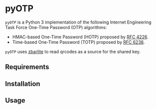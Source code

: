 # pyOTP
`pyOTP` is a Python 3 implementation of the following Internet Engineering Task Force One-Time Password (OTP) algorithms:

* HMAC-based One-Time Password (HOTP) proposed by [RFC 4226](https://tools.ietf.org/html/rfc4226).
* Time-based One-Time Password (TOTP) proposed by [RFC 6238](https://tools.ietf.org/html/rfc6238).

`pyOTP` uses [zbarlite](https://github.com/Polyconseil/zbarlight) to read qrcodes as a source for the shared key.

## Requirements

## Installation

## Usage

